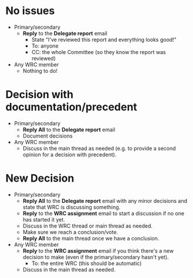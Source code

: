 # No issues

- Primary/secondary
  - **Reply** to the **Delegate report** email
    - State "I've reviewed this report and everything looks good!"
    - To: anyone
    - CC: the whole Committee (so they know the report was reviewed)
- Any WRC member
  - Nothing to do!

# Decision with documentation/precedent

- Primary/secondary
  - **Reply All** to the **Delegate report** email
  - Document decisions
- Any WRC member
  - Discuss in the main thread as needed (e.g. to provide a second opinion for a decision with precedent).

# New Decision

- Primary/secondary
  - **Reply All** to the **Delegate report** email with any minor decisions and state that WRC is discussing something.
  - **Reply** to the **WRC assignment** email to start a discussion if no one has started it yet.
  - Discuss in the WRC thread or main thread as needed.
  - Make sure we reach a conclusion/vote.
  - **Reply All** to the main thread once we have a conclusion.
- Any WRC member
  - **Reply** to the **WRC assignment** email if you think there's a new decision to make (even if the primary/secondary hasn't yet).
    - To: the entire WRC (this should be automatic)
  - Discuss in the main thread as needed.